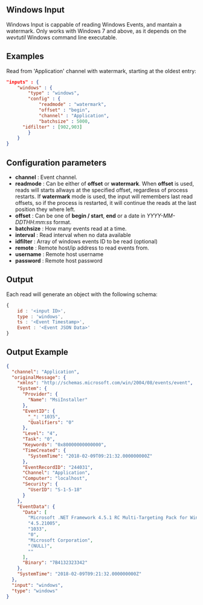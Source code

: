 ## Windows Input

Windows Input is cappable of reading Windows Events, and mantain a watermark. Only works with Windows 7 and above, as it depends on the *wevtutil* Windows command line executable.

## Examples

Read from 'Application' channel with watermark, starting at the oldest entry:
```json
"inputs" : {
	"windows" : {
		"type" : "windows",
		"config" : {
			"readmode" : "watermark",
			"offset" : "begin",
			"channel" : "Application",
			"batchsize" : 5000,
      "idfilter" : [902,903]
		}
	}
}
```

## Configuration parameters
* **channel** : Event channel.
* **readmode** : Can be either of **offset** or **watermark**. When **offset** is used, reads will starts allways at the specified offset, regardless of process restarts. If **watermark** mode is used, the input will remembers last read offsets, so if the process is restarted, it will continue the reads at the last position they where left.
* **offset** : Can be one of **begin / start**, **end** or a date in *YYYY-MM-DDTHH:mm:ss* format.
* **batchsize** : How many events read at a time.
* **interval** : Read interval when no data available
* **idfilter** : Array of windows events ID to be read (optional)
* **remote** : Remote host/ip address to read events from.
* **username** : Remote host username
* **password** : Remote host password

## Output
Each read will generate an object with the following schema:
```javascript
{
	id : '<input ID>',
	type : 'windows',
	ts : '<Event Timestamp>',
	Event : '<Event JSON Data>'
}
```

## Output Example
```json
{
  "channel": "Application",
  "originalMessage": {
    "xmlns": "http://schemas.microsoft.com/win/2004/08/events/event",
    "System": {
      "Provider": {
        "Name": "MsiInstaller"
      },
      "EventID": {
        "_": "1035",
        "Qualifiers": "0"
      },
      "Level": "4",
      "Task": "0",
      "Keywords": "0x80000000000000",
      "TimeCreated": {
        "SystemTime": "2018-02-09T09:21:32.000000000Z"
      },
      "EventRecordID": "244031",
      "Channel": "Application",
      "Computer": "localhost",
      "Security": {
        "UserID": "S-1-5-18"
      }
    },
    "EventData": {
      "Data": [
        "Microsoft .NET Framework 4.5.1 RC Multi-Targeting Pack for Windows Store Apps (ENU)",
        "4.5.21005",
        "1033",
        "0",
        "Microsoft Corporation",
        "(NULL)",
        ""
      ],
      "Binary": "7B4132323342"
    },
    "SystemTime": "2018-02-09T09:21:32.000000000Z"
  },
  "input": "windows",
  "type": "windows"
}
```
